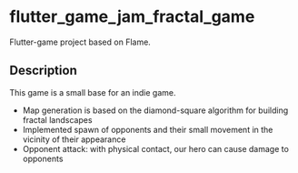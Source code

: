 # flutter_game_jam_fractal_game

Flutter-game project based on Flame.

## Description

This game is a small base for an indie game.

* Map generation is based on the diamond-square algorithm for building fractal landscapes
* Implemented spawn of opponents and their small movement in the vicinity of their appearance
* Opponent attack: with physical contact, our hero can cause damage to opponents
